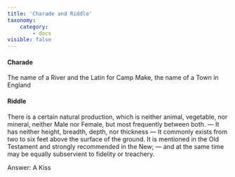 ```yaml
---
title: 'Charade and Riddle'
taxonomy:
    category:
        - docs
visible: false
---
```


#### Charade

The name of a River and the Latin for Camp Make, the name of a Town in England

#### Riddle

There is a certain natural production, which is neither animal, vegetable, nor mineral, neither Male nor Female, but most frequently between both. — It has neither height, breadth, depth, nor thickness — It commonly exists from two to six feet above the surface of the ground. It is mentioned in the Old Testament and strongly recommended in the New; — and at the same time may be equally subservient to fidelity or treachery.


<span class="pencil">Answer: A Kiss</span>